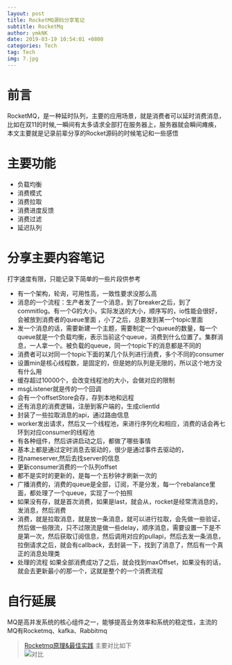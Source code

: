 ```yaml
---
layout: post
title: RocketMQ源码分享笔记
subtitle: RocketMq
author: ymkNK
date: 2019-03-19 10:54:01 +0800
categories: Tech
tag: Tech
img: 7.jpg
---
```

# 前言

RocketMQ，是一种延时队列，主要的应用场景，就是消费者可以延时消费消息，比如在双11的时候,一瞬间有太多请求全部打在服务器上，服务器就会瞬间瘫痪，本文主要就是记录前辈分享的Rocket源码的时候笔记和一些感悟

# 主要功能
- 负载均衡
- 消费模式
- 消费拉取
- 消费进度反馈
- 消费过滤
- 延迟队列

# 分享主要内容笔记
打字速度有限，只能记录下简单的一些片段供参考
- 有一个架构，轮询，可用性高，一致性要求没那么高
- 消息的一个流程：生产者发了一个消息，到了breaker之后，到了commitlog。有一个G的大小，实际发送的大小，顺序写的，io性能会很好，会被放到消费者的queue里面
，小了之后，总要发到某一个topic里面
- 发一个消息的话，需要新建一个主题，需要制定一个queue的数量，每一个queue就是一个负载均衡，表示当前这个queue，消费到什么位置了。集群消息，一人拿一个。被负载的queue，同一个topic下的消息都是不同的
- 消费者可以对同一个topic下面的某几个队列进行消费，多个不同的consumer
- 设置min是核心线程数，是固定的，但是她的队列是无限的，所以这个地方没有什么用
- 缓存超过10000个，会改变线程池的大小，会做对应的限制
- msgListener就是传的一个回调
- 会有一个offsetStore会存，存到本地和远程
- 还有消息的消费逻辑，注册到客户端的，生成clientId
- 封装了一些拉取消息的api，通过路由信息
- worker发出请求，然后又一个线程池，来进行序列化和相应，消费的话会再七环到对应consumer的线程池
- 有各种组件，然后讲讲启动之后，都做了哪些事情
- 基本上都是通过定时消息去驱动的，很少是通过事件去驱动的，
- 找nameserver,然后去找server的信息
- 更新consumer消费的一个队列offset
- 都不是实时的更新的，是每一个五秒钟才刷新一次的
- 广播消费的，消费的queue是全部，订阅，不是分发，每一个rebalance里面，都处理了一个queue，实现了一个拍照
- 如果没有存，就是首次消费，如果是last，就会从，rocket是经常清消息的，发消息，然后消费
- 消费，就是拉取消息，就是放一条消息，就可以进行拉取，会先做一些验证，然后做一些限流，只不过限流是做一些delay，顺序消息，需要设置一下是不是第一次，然后获取订阅信息，然后调用对应的pullapi，然后去发一条消息，拉倒请求之后，就会有callback，去封装一下，找到了消息了，然后有一个真正的消息处理类
- 处理的流程 如果全部消费成功了之后，就会找到maxOffset，如果没有的话，就会去更新最小的那一个，这就是整个的一个消费流程

# 自行延展

MQ是高并发系统的核心组件之一，能够提高业务效率和系统的稳定性，主流的MQ有Rocketmq、kafka、Rabbitmq  
>[Rocketmq原理&最佳实践](https://www.jianshu.com/p/2838890f3284)
主要对比如下  
![对比](https://upload-images.jianshu.io/upload_images/12619159-ebd12b24d5ae33d9.png?imageMogr2/auto-orient/strip%7CimageView2/2/w/974/format/webp)
